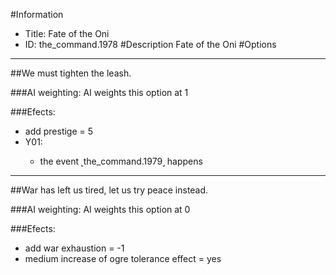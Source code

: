 #Information
 - Title: Fate of the Oni
 - ID: the_command.1978
#Description
Fate of the Oni
#Options

___
##We must tighten the leash.

###AI weighting:
AI weights this option at 1


###Efects:<ul><li>add prestige = 5</li><li>Y01:</li><ul><li>the event ˻the_command.1979˼ happens</li></ul></ul>

___
##War has left us tired, let us try peace instead.

###AI weighting:
AI weights this option at 0


###Efects:<ul><li>add war exhaustion = -1</li><li>medium increase of ogre tolerance effect = yes</li></ul>
